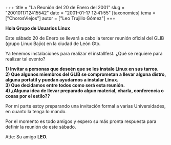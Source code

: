 +++
title = "La Reunión del 20 de Enero del 2001"
slug = "2001011712415542"
date = "2001-01-17 12:41:55"
[taxonomies]
tema = ["ChorosViejos"]
autor = ["Leo Trujillo Gómez"]
+++

**Hola Grupo de Usuarios Linux**

Este sábado 20 de Enero se llevará a cabo la tercer reunión oficial del
GLIB (grupo Linux Bajio) en la ciudad de León Gto.

Ya tenemos instalaciones para realizar el installfest. ¿Qué se requiere
para realizar tal evento?

**1) Invitar a personas que deseén que se les instale Linux en sus
tarros.  
2) Que algunos miembros del GLIB se comprometan a llevar alguna distro,
alguna portatil y puedan ayudarnos a instalar Linux.  
3) Que decidamos entre todos como será esta reunión.  
4) ¿Alguna idea de llevar preparado algun material, charla, conferencia
o cosas por el estilo??**

Por mi parte estoy preparando una invitación formal a varias
Universidades, en cuanto la tenga lo mando.

Por el momento es todo amigos y espero su más pronta respuesta para
definir la reunión de este sábado.

Atte: Su amigo **LEO.**

